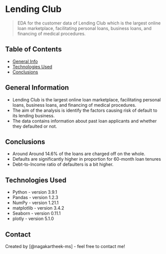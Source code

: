 # Lending Club
> EDA for the customer data of Lending Club which is the largest online loan marketplace, facilitating personal loans, business loans, and financing of medical procedures. 


## Table of Contents
* [General Info](#general-information)
* [Technologies Used](#technologies-used)
* [Conclusions](#conclusions)

<!-- You can include any other section that is pertinent to your problem -->

## General Information
- Lending Club is the largest online loan marketplace, facilitating personal loans, business loans, and financing of medical procedures.
- The aim of the analysis is identify the factors causing risk of default to its lending business.
- The data contains information about past loan applicants and whether they defaulted or not.

## Conclusions
- Around Around 14.6% of the loans are charged off on the whole.
- Defaults are significantly higher in proportion for 60-month loan tenures 
- Debt-to-Income ratio of defaulters is a bit higher.

<!-- You don't have to answer all the questions - just the ones relevant to your project. -->


## Technologies Used
- Python - version 3.9.1
- Pandas - version 1.2.3
- NumPy - version 1.21.1
- matplotlib - version 3.4.2
- Seaborn - version 0.11.1
- plotly - version 5.1.0

<!-- As the libraries versions keep on changing, it is recommended to mention the version of library used in this project -->

## Contact
Created by [@nagakartheek-ms] - feel free to contact me!


<!-- Optional -->
<!-- ## License -->
<!-- This project is open source and available under the [... License](). -->

<!-- You don't have to include all sections - just the one's relevant to your project -->
